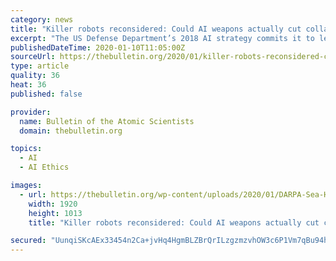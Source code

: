 ```yaml
---
category: news
title: "Killer robots reconsidered: Could AI weapons actually cut collateral damage?"
excerpt: "The US Defense Department’s 2018 AI strategy commits it to lead internationally in military ethics and AI safety, including by developing specific AI applications that would reduce the risk of civilian casualties. There’s no visible evidence yet of the Defense Department starting an initiative to meet this commitment, but other nations have ..."
publishedDateTime: 2020-01-10T11:05:00Z
sourceUrl: https://thebulletin.org/2020/01/killer-robots-reconsidered-could-ai-weapons-actually-cut-collateral-damage/
type: article
quality: 36
heat: 36
published: false

provider:
  name: Bulletin of the Atomic Scientists
  domain: thebulletin.org

topics:
  - AI
  - AI Ethics

images:
  - url: https://thebulletin.org/wp-content/uploads/2020/01/DARPA-Sea-Hunter-autonomous-ship.jpg
    width: 1920
    height: 1013
    title: "Killer robots reconsidered: Could AI weapons actually cut collateral damage?"

secured: "UunqiSKcAEx33454n2Ca+jvHq4HgmBLZBrQrILzgzmzvhOW3c6P1Vm7qBu94hEo1fP3sdkAoxp4mh+orhWJ6z3MqCe1ydLd/Fx/4mpCt47QFTxf690aUBUatdLAuPQHrQmSzwNfzvzp7PBA+B0j+2dq0jAm1WtytSHwxY6WasT47dGZab6QxBr7goObvALAXOCFbvCwgcJtgEnjz2me8h3/6qtTyg3cWvBsEvoviV3iaXM1GC62mA+AQNSeAxt/1IUVVdsB3kejI53kp4N6YBZ94QSnsYETHcZ7UX5YadvloA65Xu2hNN1J0ZqSr1dGjMdKmfH13c/HLIFqQEO+uBFbfUJoRAb19veuO9/K8W3vjsijgvhaX05M2ijV61a4v5J/9TcbQ88A/9T7xYH/fkR9TKU3+YvrGSH9N4wsuZNmVp0HsD7ZMt2Alka27WlaccyrlJNB0E9q+kghPK74BRQ==;niV3mnbo+gVKE+32FwlcGA=="
---
```


